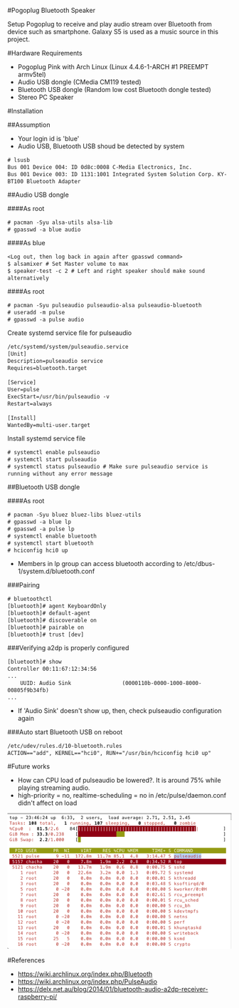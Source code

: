 #Pogoplug Bluetooth Speaker

Setup Pogoplug to receive and play audio stream over Bluetooth from device such as smartphone. Galaxy S5 is used as a music source in this project.

#Hardware Requirements

* Pogoplug Pink with Arch Linux (Linux 4.4.6-1-ARCH #1 PREEMPT armv5tel)
* Audio USB dongle (CMedia CM119 tested)
* Bluetooth USB dongle (Random low cost Bluetooth dongle tested)
* Stereo PC Speaker
 
#Installation

##Assumption

* Your login id is 'blue'
* Audio USB, Bluetooth USB shoud be detected by system

```
# lsusb
Bus 001 Device 004: ID 0d8c:0008 C-Media Electronics, Inc. 
Bus 001 Device 003: ID 1131:1001 Integrated System Solution Corp. KY-BT100 Bluetooth Adapter
```

##Audio USB dongle

####As root

```
# pacman -Syu alsa-utils alsa-lib
# gpasswd -a blue audio
```

####As blue

```
<Log out, then log back in again after gpasswd command>
$ alsamixer # Set Master volume to max
$ speaker-test -c 2 # Left and right speaker should make sound alternatively
```

####As root

```
# pacman -Syu pulseaudio pulseaudio-alsa pulseaudio-bluetooth
# useradd -m pulse
# gpasswd -a pulse audio
```

Create systemd service file for pulseaudio

```
/etc/systemd/system/pulseaudio.service
[Unit]
Description=pulseaudio service
Requires=bluetooth.target

[Service]
User=pulse
ExecStart=/usr/bin/pulseaudio -v
Restart=always

[Install]
WantedBy=multi-user.target
```

Install systemd service file

```
# systemctl enable pulseaudio
# systemctl start pulseaudio
# systemctl status pulseaudio # Make sure pulseaudio service is running without any error message
```


##Bluetooth USB dongle

####As root

```
# pacman -Syu bluez bluez-libs bluez-utils
# gpasswd -a blue lp
# gpasswd -a pulse lp
# systemctl enable bluetooth
# systemctl start bluetooth
# hciconfig hci0 up
```

* Members in lp group can access bluetooth according to /etc/dbus-1/system.d/bluetooth.conf

###Pairing

```
# bluetoothctl
[bluetooth]# agent KeyboardOnly
[bluetooth]# default-agent
[bluetooth]# discoverable on
[bluetooth]# pairable on
[bluetooth]# trust [dev]
```

###Verifying a2dp is properly configured

```
[bluetooth]# show
Controller 00:11:67:12:34:56
...
	UUID: Audio Sink                (0000110b-0000-1000-8000-00805f9b34fb)
...
```
* If 'Audio Sink' doesn't show up, then, check pulseaudio configuration again

###Auto start Bluetooth USB on reboot

```
/etc/udev/rules.d/10-bluetooth.rules
ACTION=="add", KERNEL=="hci0", RUN+="/usr/bin/hciconfig hci0 up"
```

#Future works

* How can CPU load of pulseaudio be lowered?. It is around 75% while playing streaming audio.
 * high-priority = no, realtime-scheduling = no in /etc/pulse/daemon.conf didn't affect on load
 
![High CPU LOAD](/cpu-load.png?raw=true "High CPU Load")

#References

* https://wiki.archlinux.org/index.php/Bluetooth
* https://wiki.archlinux.org/index.php/PulseAudio
* https://delx.net.au/blog/2014/01/bluetooth-audio-a2dp-receiver-raspberry-pi/
